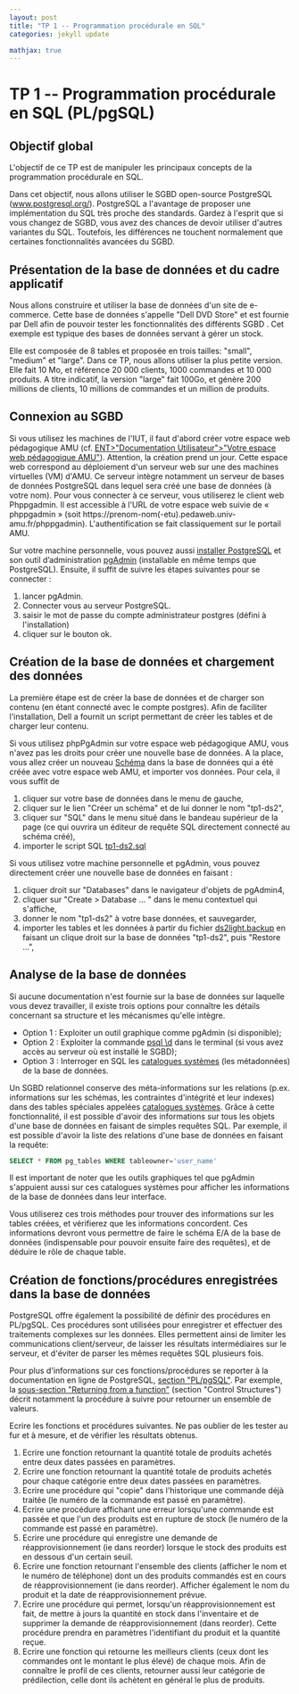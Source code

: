```yaml
---
layout: post
title: "TP 1 -- Programmation procédurale en SQL"
categories: jekyll update

mathjax: true
---
```


# TP 1 -- Programmation procédurale en SQL (PL/pgSQL)

## Objectif global
L'objectif de ce TP est de manipuler les principaux concepts  de la programmation procédurale en SQL. 

Dans cet objectif, nous allons utiliser le SGBD open-source PostgreSQL (www.postgresql.org/). PostgreSQL a l'avantage de proposer une implémentation du SQL très proche des standards. Gardez à l'esprit que si vous changez de SGBD, vous avez des chances de devoir utiliser d'autres variantes du SQL. Toutefois, les différences ne touchent normalement que certaines fonctionnalités avancées du SGBD.

## Présentation de la base de données et du cadre applicatif

Nous allons construire et utiliser la base de données d'un site de e-commerce. Cette base de données s'appelle "Dell DVD Store" et est fournie par Dell afin de pouvoir tester les fonctionnalités des différents SGBD . Cet exemple est typique des bases de données servant à gérer un stock.

Elle est composée de 8 tables et proposée en trois tailles: "small", "medium" et "large". Dans ce TP, nous allons utiliser la plus petite version. Elle fait 10 Mo, et référence 20 000 clients, 1000 commandes et 10 000 produits. A titre indicatif, la version "large" fait 100Go, et génère 200 millions de clients, 10 millions de commandes et un million de produits.


## Connexion au SGBD

Si vous utilisez les machines de l'IUT, il faut d'abord créer votre espace web pédagogique AMU (cf. [ENT>"Documentation Utilisateur">"Votre espace web pédagogique AMU"](dud.univ-amu.fr/fr/votre-espace-web-pedagogique-amu)). Attention, la création prend un jour. Cette espace web correspond au déploiement d'un serveur web sur une des machines virtuelles (VM) d'AMU. Ce serveur intègre notamment un serveur de bases de données PostgreSQL dans lequel sera créé une base de données (à votre nom). Pour vous connecter à ce serveur, vous utiliserez le client web Phppgadmin. Il est accessible à l'URL de votre espace web suivie de « phppgadmin » (soit https://prenom-nom(-etu).pedaweb.univ-amu.fr/phppgadmin). L'authentification se fait classiquement sur le portail AMU.


Sur votre machine personnelle, vous pouvez aussi [installer PostgreSQL](https://www.postgresql.org/download) et son outil d’administration [pgAdmin](https://www.pgadmin.org) (installable en même temps que PostgreSQL). Ensuite, il suffit de suivre les étapes suivantes pour se connecter :
1.	lancer pgAdmin.
2.	Connecter vous au serveur PostgreSQL.
3.	saisir le mot de passe du compte administrateur postgres (défini à l'installation)
4.	cliquer sur le bouton ok.


## Création de la base de données et chargement des données

La première étape est de créer la base de données et de charger son contenu (en étant connecté avec le compte postgres). Afin de faciliter l'installation, Dell a fournit un script permettant de créer les tables et de charger leur contenu.

Si vous utilisez phpPgAdmin sur votre espace web pédagogique AMU, vous n'avez pas les droits pour créer une nouvelle base de données. A la place, vous allez créer un nouveau [Schéma](https://docs.postgresql.fr/17/ddl-schemas.html) dans la base de données qui a été créée avec votre espace web AMU, et importer vos données. Pour cela, il vous suffit de
1. cliquer sur votre base de données dans le menu de gauche,
2. cliquer sur le lien "Créer un schéma" et de lui donner le nom "tp1-ds2",
3. cliquer sur "SQL" dans le menu situé dans le bandeau supérieur de la page (ce qui ouvrira un éditeur de requête SQL directement connecté au schéma créé),
4. importer le script SQL [tp1-ds2.sql](tp1-data/tp1-ds2.sql)

Si vous utilisez votre machine personnelle et pgAdmin, vous pouvez directement créer une nouvelle base de données en faisant :
1.	cliquer droit sur "Databases" dans le navigateur d'objets de pgAdmin4,
2.	cliquer sur "Create > Database … " dans le menu contextuel qui s'affiche,
3.	donner le  nom "tp1-ds2"  à votre base données, et sauvegarder,
4. importer les tables et les données à partir du fichier [ds2light.backup](tp1-data/ds2light.backup) en faisant un clique droit sur la base de données "tp1-ds2", puis "Restore …", 


## Analyse de la base de données

Si aucune documentation n'est fournie sur la base de données sur laquelle vous devez travailler, il existe trois options pour connaître les détails concernant sa structure et les mécanismes qu'elle intègre.
- Option 1 : Exploiter un outil graphique comme pgAdmin (si disponible);
- Option 2 : Exploiter la commande [psql \d](https://docs.postgresql.fr/17/app-psql.html) dans le terminal (si vous avez accès au serveur où est installé le SGBD);
- Option 3 : Interroger en SQL les [catalogues systèmes](https://docs.postgresql.fr/17/catalogs.html) (les métadonnées) de la base de données.


Un SGBD relationnel conserve des méta-informations sur les relations (p.ex. informations sur les schémas, les contraintes d'intégrité et leur indexes) dans des tables spéciales appelées [catalogues systèmes](https://docs.postgresql.fr/17/catalogs-overview.html). Grâce à cette fonctionnalité, il est possible d'avoir des informations sur tous les objets d'une base de données en faisant de simples requêtes SQL. Par exemple, il est possible d'avoir la liste des relations d'une base de données en faisant la requête:

```SQL
SELECT * FROM pg_tables WHERE tableowner='user_name'
```

Il est important de noter que les outils graphiques tel que pgAdmin s'appuient aussi sur ces catalogues systèmes pour afficher les informations de la base de données dans leur interface.

Vous utiliserez  ces trois méthodes pour trouver des informations sur les tables créées, et vérifierez que les informations concordent. Ces informations devront vous permettre de faire le schéma E/A de la base de données (indispensable pour pouvoir ensuite faire des requêtes), et de déduire le rôle de chaque table.


## Création de fonctions/procédures enregistrées dans la base de données

PostgreSQL offre également la possibilité de définir des procédures en PL/pgSQL. Ces procédures sont utilisées pour enregistrer et effectuer des traitements complexes sur les données. Elles permettent ainsi de limiter les communications client/serveur, de laisser les résultats intermédiaires sur le serveur, et d'éviter de parser les mêmes requêtes SQL plusieurs fois.

Pour plus d'informations sur ces fonctions/procédures se reporter à la documentation en ligne de PostgreSQL, [section "PL/pgSQL"](https://docs.postgresql.fr/17/plpgsql.html). Par exemple, la [sous-section  "Returning from a function"](https://docs.postgresql.fr/17/plpgsql-control-structures.html#PLPGSQL-STATEMENTS-RETURNING) (section "Control Structures") décrit notamment la procédure à suivre pour retourner un ensemble de valeurs.


Ecrire les fonctions et procédures suivantes. Ne pas oublier de les tester au fur et à mesure, et de vérifier les résultats obtenus.
1.	Ecrire une fonction retournant la quantité totale de produits achetés entre deux dates passées en paramètres.
2.	Ecrire une fonction retournant la quantité totale de produits achetés pour chaque catégorie entre deux dates passées en paramètres.
3.	Ecrire une procédure qui "copie" dans l'historique une commande déjà traitée (le numéro de la commande est passé en paramètre).
4.	Ecrire une procédure affichant une erreur lorsqu'une commande est passée et que l'un des produits est en rupture de stock (le numéro de la commande est passé en paramètre).
5.	Ecrire une procédure qui enregistre une demande de réapprovisionnement (ie dans reorder) lorsque le stock des produits est en dessous d'un certain seuil.
6.	Ecrire une fonction retournant l'ensemble des clients (afficher le nom et le numéro de téléphone) dont un des produits commandés est en cours de réapprovisionnement (ie dans reorder). Afficher également le nom du produit et la date de réapprovisionnement prévue.
7.	Ecrire une procédure qui permet, lorsqu'un réapprovisionnement est fait, de mettre à jours la quantité en stock dans l'inventaire et de supprimer la demande de réapprovisionnement (dans reorder). Cette procédure prendra en paramètres l'identifiant du produit et la quantité reçue.
8.	Ecrire une fonction qui retourne les meilleurs clients (ceux dont les commandes ont le montant le plus élevé) de chaque mois. Afin de connaître le profil de ces clients, retourner aussi leur catégorie de prédilection, celle dont ils achètent en général le plus de produits.

